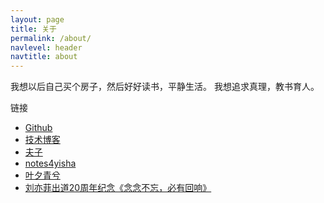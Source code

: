 ```yaml
---
layout: page
title: 关于
permalink: /about/
navlevel: header
navtitle: about
---
```


我想以后自己买个房子，然后好好读书，平静生活。
我想追求真理，教书育人。



链接

* [Github](https://github.com/hangyan)
* [技术博客](https://yanhang.me/)
* [夫子](http://blog.fuzhii.com/)
* [notes4yisha](https://space.bilibili.com/19083748)
* [叶夕青兮](https://erl.im/)
* [刘亦菲出道20周年纪念《念念不忘，必有回响》](https://www.bilibili.com/video/BV1hL4y1N7oB)

